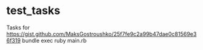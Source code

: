 # test_tasks
Tasks for https://gist.github.com/MaksGostroushko/25f7fe9c2a99b47dae0c81569e36f319
bundle exec ruby main.rb
